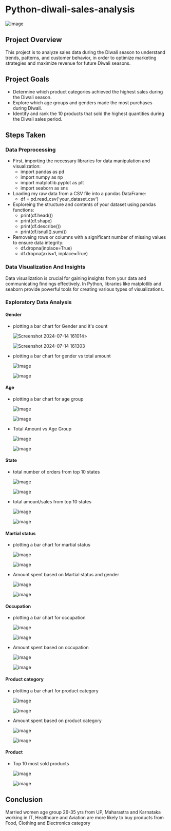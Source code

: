 # Python-diwali-sales-analysis
![image](https://github.com/user-attachments/assets/154c6e37-903a-4f0c-b453-43a420b41173)

## Project Overview
 This project is to analyze sales data during the Diwali season to understand trends, patterns, and customer behavior, in order to optimize marketing strategies and maximize revenue for future Diwali seasons.

 ## Project Goals
 - Determine which product categories achieved the highest sales during the Diwali season.
 - Explore which age groups and genders made the most purchases during Diwali.
 - Identify and rank the 10 products that sold the highest quantities during the Diwali sales period.

## Steps Taken
### Data Preprocessing 
- First, importing the necessary libraries for data manipulation and visualization:
    - import pandas as pd
    - import numpy as np
    - import matplotlib.pyplot as plt
    - import seaborn as sns 
- Loading my raw data from a CSV file into a pandas DataFrame:
    - df = pd.read_csv('your_dataset.csv') 
- Exploreing the structure and contents of your dataset using pandas functions:
    - print(df.head())
    - print(df.shape)
    - print(df.describe())
    - print(df.isnull().sum()) 
- Removeing rows or columns with a significant number of missing values to ensure data integrity:
    - df.dropna(inplace=True)
    - df.dropna(axis=1, inplace=True)

### Data Visualization And Insights
Data visualization is crucial for gaining insights from your data and communicating findings effectively. In Python, libraries like matplotlib and seaborn provide powerful tools for creating various types of visualizations.

### Exploratory Data Analysis
#### Gender
 - plotting a bar chart for Gender and it's count

   ![Screenshot 2024-07-14 161014](https://github.com/user-attachments/assets/c3a9ec07-c69b-4578-8e6c-f284f968c6c3)>

   ![Screenshot 2024-07-14 161303](https://github.com/user-attachments/assets/4335f4d0-c28d-4a5a-b27f-b2fd4ebe6c4f)

- plotting a bar chart for gender vs total amount
  
  ![image](https://github.com/user-attachments/assets/b2ffa89a-52d8-4fb2-94e0-fe4f79aaf328)

  ![image](https://github.com/user-attachments/assets/c30b8063-ae09-4a91-9800-99060cf17dcf)

#### Age
- plotting a bar chart for age group

  ![image](https://github.com/user-attachments/assets/ee987200-ddc1-4f42-8d04-9b6c362f24f7)

  ![image](https://github.com/user-attachments/assets/80b918c0-8d6b-4c87-a3e5-08289228f698)

- Total Amount vs Age Group

  ![image](https://github.com/user-attachments/assets/60930746-ada3-4056-a5a8-8c95b52be604)

  ![image](https://github.com/user-attachments/assets/7ccc2ec5-fb8d-482f-8e4b-7df4df5de736)

#### State
- total number of orders from top 10 states

  ![image](https://github.com/user-attachments/assets/b613522a-f357-4195-90b8-62cfd87f5034)

  ![image](https://github.com/user-attachments/assets/2da61742-d94b-45cc-8557-20b78da40aaf)

- total amount/sales from top 10 states

  ![image](https://github.com/user-attachments/assets/68bd8775-7a77-430f-a72b-8a9e5ed0cdb8)

  ![image](https://github.com/user-attachments/assets/5afdb9d0-24f1-43c9-af10-bf0bcea2efa9)

#### Martial status
- plotting a bar chart for martial status

  ![image](https://github.com/user-attachments/assets/278ec6fe-112f-40e8-b76d-450c5d9e9cd9)

  ![image](https://github.com/user-attachments/assets/58a49516-7492-43ee-84a0-3941efaced0b)
  
- Amount spent based on Martial status and gender

  ![image](https://github.com/user-attachments/assets/fee32d9d-182c-4295-b716-caf7aa14fc56)

  ![image](https://github.com/user-attachments/assets/a43886c1-ae6f-42b4-8725-069d15a7a912)
  
#### Occupation
- plotting a bar chart for occupation

  ![image](https://github.com/user-attachments/assets/cebe3dfa-ff70-4f69-93e1-27434e42de5c)

  ![image](https://github.com/user-attachments/assets/809a8e31-3356-4026-ad3c-aef788302334)

- Amount spent based on occupation

  ![image](https://github.com/user-attachments/assets/52fd3b45-e8fa-4ecd-82bb-54f988ffb7f1)

  ![image](https://github.com/user-attachments/assets/15f4a5b6-2c42-4702-bce1-b461a4ca8645)


#### Product category

- plotting a bar chart for product category

  ![image](https://github.com/user-attachments/assets/01906ce2-2b19-4db0-8e77-6c370eb60736)

  ![image](https://github.com/user-attachments/assets/6e58e30b-4d2a-4ac4-b4cd-2eb962b7a04f)

- Amount spent based on product category

  ![image](https://github.com/user-attachments/assets/6ca47a31-6955-4ef7-b789-51b4e09c970c)

  ![image](https://github.com/user-attachments/assets/e07768f4-cd87-4fc2-b96e-a03a2265b88f)

#### Product 
- Top 10 most sold products

  ![image](https://github.com/user-attachments/assets/5a996fd0-97e4-4b91-a201-a26bcc78b0cd)

  ![image](https://github.com/user-attachments/assets/d4f851e7-30ef-4b67-b64c-31d2d1f8e188)

## Conclusion

Married women age group 26-35 yrs from UP,  Maharastra and Karnataka working in IT, Healthcare and Aviation are more likely to buy products from Food, Clothing and Electronics category
  
